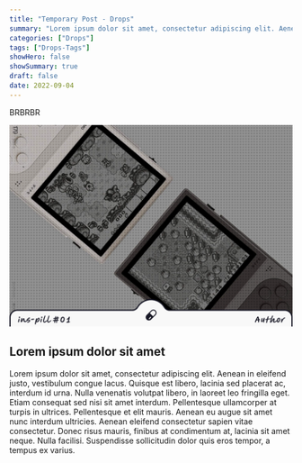 ```yaml
---
title: "Temporary Post - Drops"
summary: "Lorem ipsum dolor sit amet, consectetur adipiscing elit. Aenean in eleifend justo, vestibulum congue."
categories: ["Drops"]
tags: ["Drops-Tags"]
showHero: false
showSummary: true
draft: false
date: 2022-09-04
---
```


BRBRBR

![Alt text](cover.png "Image caption")


## Lorem ipsum dolor sit amet

Lorem ipsum dolor sit amet, consectetur adipiscing elit. Aenean in eleifend justo, vestibulum congue lacus. Quisque est libero, lacinia sed placerat ac, interdum id urna. Nulla venenatis volutpat libero, in laoreet leo fringilla eget. Etiam consequat sed nisi sit amet interdum. Pellentesque ullamcorper at turpis in ultrices. Pellentesque et elit mauris. Aenean eu augue sit amet nunc interdum ultricies. Aenean eleifend consectetur sapien vitae consectetur. Donec risus mauris, finibus at condimentum at, lacinia sit amet neque. Nulla facilisi. Suspendisse sollicitudin dolor quis eros tempor, a tempus ex varius.

